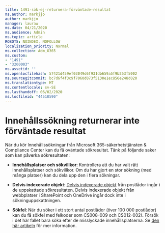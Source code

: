 ```yaml
---
title: 1491-sök-ej-returnera-förväntade-resultat
ms.author: markjjo
author: markjjo
manager: lauraw
ms.date: 04/21/2020
ms.audience: Admin
ms.topic: article
ROBOTS: NOINDEX, NOFOLLOW
localization_priority: Normal
ms.collection: Adm_O365
ms.custom:
- "1491"
- "3200003"
ms.assetid: ''
ms.openlocfilehash: 57421d459ef03049d6f931db659a5f9b253f5002
ms.sourcegitcommit: bc7d6f4f3c9f7060d073f5130e1ec856e248d020
ms.translationtype: MT
ms.contentlocale: sv-SE
ms.lasthandoff: 06/02/2020
ms.locfileid: "44510590"
---
```

# <a name="content-search-not-returning-expected-results"></a>Innehållssökning returnerar inte förväntade resultat

När du kör Innehållssökningar från Microsoft 365-säkerhetstjänsten & Compliance Center kan du få oväntade sökresultat. Tänk på följande saker som kan påverka sökresultaten:

- **Innehållsplatser och sökvillkor**: Kontrollera att du har valt rätt innehållsplatser och sökvillkor. Om du har gjort en stor sökning (med många platser) kan du dela upp den i flera sökningar.

- **Delvis indexerade objekt**: [Delvis indexerade objekt](https://docs.microsoft.com/microsoft-365/compliance/partially-indexed-items-in-content-search) från postlådor ingår i de uppskattade sökresultaten. Delvis indexerade objekt från webbplatser i SharePoint och OneDrive ingår dock inte i sökninguppskattningen.

- **Sökfel**: När du söker i ett stort antal postlådor (över 100 000 postlådor) kan du få sökfel med felkoder som CS008-009 och CS012-002). Försök i det här fallet bara söka efter de misslyckade innehållsplatserna. Se [den här artikeln](https://docs.microsoft.com/microsoft-365/compliance/retry-failed-content-search) för mer information.

